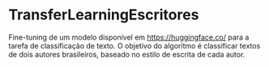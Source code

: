 # TransferLearningEscritores
Fine-tuning de um modelo disponível em https://huggingface.co/ para a tarefa de classificação de texto. O objetivo do algoritmo é classificar textos de dois autores brasileiros, baseado no estilo de escrita de cada autor.
